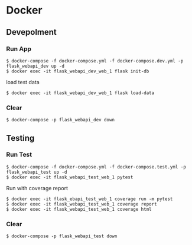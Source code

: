 # Docker

## Devepolment

### Run App

```
$ docker-compose -f docker-compose.yml -f docker-compose.dev.yml -p flask_webapi_dev up -d
$ docker exec -it flask_webapi_dev_web_1 flask init-db
```

load test data

```
$ docker exec -it flask_webapi_dev_web_1 flask load-data
```

### Clear

```
$ docker-compose -p flask_webapi_dev down
```

## Testing

### Run Test

```
$ docker-compose -f docker-compose.yml -f docker-compose.test.yml -p flask_webapi_test up -d
$ docker exec -it flask_webapi_test_web_1 pytest
```

Run with coverage report

```
$ docker exec -it flask_ebapi_test_web_1 coverage run -m pytest
$ docker exec -it flask_webapi_test_web_1 coverage report
$ docker exec -it flask_webapi_test_web_1 coverage html
```

### Clear

```
$ docker-compose -p flask_webapi_test down
```
